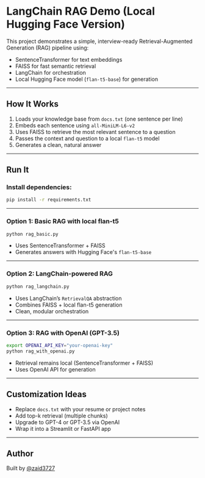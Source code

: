 # LangChain RAG Demo (Local Hugging Face Version)

This project demonstrates a simple, interview-ready Retrieval-Augmented Generation (RAG) pipeline using:

- SentenceTransformer for text embeddings
- FAISS for fast semantic retrieval
- LangChain for orchestration
- Local Hugging Face model (`flan-t5-base`) for generation

---

## How It Works

1. Loads your knowledge base from `docs.txt` (one sentence per line)
2. Embeds each sentence using `all-MiniLM-L6-v2`
3. Uses FAISS to retrieve the most relevant sentence to a question
4. Passes the context and question to a local `flan-t5` model
5. Generates a clean, natural answer

---

## Run It

### Install dependencies:

```bash
pip install -r requirements.txt
```

---

### Option 1: Basic RAG with local flan-t5

```bash
python rag_basic.py
```

- Uses SentenceTransformer + FAISS
- Generates answers with Hugging Face's `flan-t5-base`

---

### Option 2: LangChain-powered RAG

```bash
python rag_langchain.py
```

- Uses LangChain’s `RetrievalQA` abstraction
- Combines FAISS + local flan-t5 generation
- Clean, modular orchestration

---

### Option 3: RAG with OpenAI (GPT-3.5)

```bash
export OPENAI_API_KEY="your-openai-key"
python rag_with_openai.py
```

- Retrieval remains local (SentenceTransformer + FAISS)
- Uses OpenAI API for generation

---

## Customization Ideas

- Replace `docs.txt` with your resume or project notes
- Add top-k retrieval (multiple chunks)
- Upgrade to GPT-4 or GPT-3.5 via OpenAI
- Wrap it into a Streamlit or FastAPI app

---

## Author

Built by [@zaid3727](https://github.com/zaid3727)

